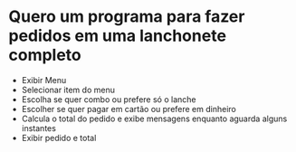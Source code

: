 # Quero um programa para fazer pedidos em uma lanchonete completo
	
 - Exibir Menu
 - Selecionar item do menu
 - Escolha se quer combo ou prefere só o lanche
 - Escolher se quer pagar em cartão ou prefere em dinheiro
 - Calcula o total do pedido e exibe mensagens enquanto aguarda alguns instantes
 - Exibir pedido e total